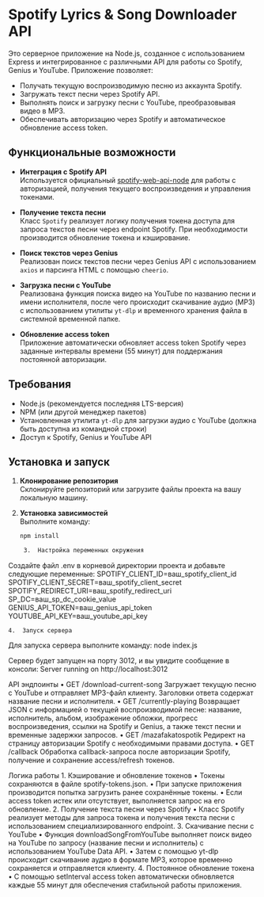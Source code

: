 # Spotify Lyrics & Song Downloader API

Это серверное приложение на Node.js, созданное с использованием Express и интегрированное с различными API для работы со Spotify, Genius и YouTube. Приложение позволяет:

- Получать текущую воспроизводимую песню из аккаунта Spotify.
- Загружать текст песни через Spotify API.
- Выполнять поиск и загрузку песни с YouTube, преобразовывая видео в MP3.
- Обеспечивать авторизацию через Spotify и автоматическое обновление access token.

## Функциональные возможности

- **Интеграция с Spotify API**  
  Используется официальный [spotify-web-api-node](https://github.com/thelinmichael/spotify-web-api-node) для работы с авторизацией, получения текущего воспроизведения и управления токенами.

- **Получение текста песни**  
  Класс `Spotify` реализует логику получения токена доступа для запроса текстов песни через endpoint Spotify. При необходимости производится обновление токена и кэширование.

- **Поиск текстов через Genius**  
  Реализован поиск текстов песни через Genius API с использованием `axios` и парсинга HTML с помощью `cheerio`.

- **Загрузка песни с YouTube**  
  Реализована функция поиска видео на YouTube по названию песни и имени исполнителя, после чего происходит скачивание аудио (MP3) с использованием утилиты `yt-dlp` и временного хранения файла в системной временной папке.

- **Обновление access token**  
  Приложение автоматически обновляет access token Spotify через заданные интервалы времени (55 минут) для поддержания постоянной авторизации.

## Требования

- Node.js (рекомендуется последняя LTS-версия)
- NPM (или другой менеджер пакетов)
- Установленная утилита `yt-dlp` для загрузки аудио с YouTube (должна быть доступна из командной строки)
- Доступ к Spotify, Genius и YouTube API

## Установка и запуск

1. **Клонирование репозитория**  
   Склонируйте репозиторий или загрузите файлы проекта на вашу локальную машину.

2. **Установка зависимостей**  
   Выполните команду:
   ```bash
   npm install

	3.	Настройка переменных окружения
Создайте файл .env в корневой директории проекта и добавьте следующие переменные:
SPOTIFY_CLIENT_ID=ваш_spotify_client_id
SPOTIFY_CLIENT_SECRET=ваш_spotify_client_secret
SPOTIFY_REDIRECT_URI=ваш_spotify_redirect_uri
SP_DC=ваш_sp_dc_cookie_value
GENIUS_API_TOKEN=ваш_genius_api_token
YOUTUBE_API_KEY=ваш_youtube_api_key

	4.	Запуск сервера
Для запуска сервера выполните команду:
node index.js

Сервер будет запущен на порту 3012, и вы увидите сообщение в консоли:
Server running on http://localhost:3012

API эндпоинты
	•	GET /download-current-song
Загружает текущую песню с YouTube и отправляет MP3-файл клиенту. Заголовки ответа содержат название песни и исполнителя.
	•	GET /currently-playing
Возвращает JSON с информацией о текущей воспроизводимой песне: название, исполнитель, альбом, изображение обложки, прогресс воспроизведения, ссылки на Spotify и Genius, а также текст песни и временные задержки запросов.
	•	GET /mazafakatospotik
Редирект на страницу авторизации Spotify с необходимыми правами доступа.
	•	GET /callback
Обработка callback-запроса после авторизации Spotify, получение и сохранение access/refresh токенов.

Логика работы
	1.	Кэширование и обновление токенов
	•	Токены сохраняются в файле spotify-tokens.json.
	•	При запуске приложения производится попытка загрузить ранее сохранённые токены.
	•	Если access token истек или отсутствует, выполняется запрос на его обновление.
	2.	Получение текста песни через Spotify
	•	Класс Spotify реализует методы для запроса токена и получения текста песни с использованием специализированного endpoint.
	3.	Скачивание песни с YouTube
	•	Функция downloadSongFromYouTube выполняет поиск видео на YouTube по запросу (название песни и исполнитель) с использованием YouTube Data API.
	•	Затем с помощью yt-dlp происходит скачивание аудио в формате MP3, которое временно сохраняется и отправляется клиенту.
	4.	Постоянное обновление токена
	•	С помощью setInterval access token автоматически обновляется каждые 55 минут для обеспечения стабильной работы приложения.
